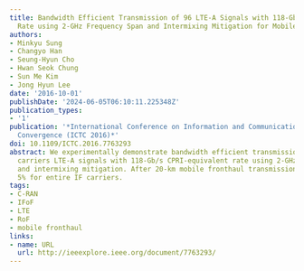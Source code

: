 ```yaml
---
title: Bandwidth Efficient Transmission of 96 LTE-A Signals with 118-Gb/s CPRI-Equivalent
  Rate using 2-GHz Frequency Span and Intermixing Mitigation for Mobile Fronthaul
authors:
- Minkyu Sung
- Changyo Han
- Seung-Hyun Cho
- Hwan Seok Chung
- Sun Me Kim
- Jong Hyun Lee
date: '2016-10-01'
publishDate: '2024-06-05T06:10:11.225348Z'
publication_types:
- '1'
publication: '*International Conference on Information and Communication Technology
  Convergence (ICTC 2016)*'
doi: 10.1109/ICTC.2016.7763293
abstract: We experimentally demonstrate bandwidth efficient transmission of 96-IF
  carriers LTE-A signals with 118-Gb/s CPRI-equivalent rate using 2-GHz bandwidth
  and intermixing mitigation. After 20-km mobile fronthaul transmission, EVM is below
  5% for entire IF carriers.
tags:
- C-RAN
- IFoF
- LTE
- RoF
- mobile fronthaul
links:
- name: URL
  url: http://ieeexplore.ieee.org/document/7763293/
---
```

